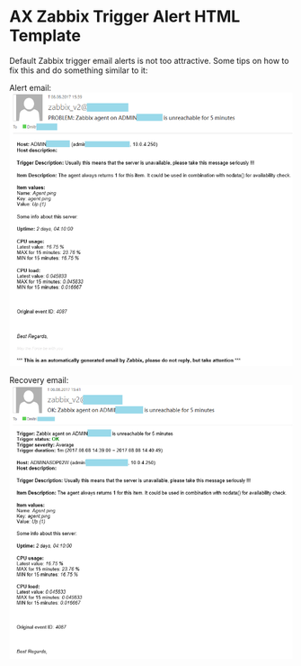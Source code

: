 # AX Zabbix Trigger Alert HTML Template
Default Zabbix trigger email alerts is not too attractive. Some tips on how to fix this and do something similar to it:

Alert email:
![Alert email](screenshots/alert.png?raw=true "Alert email")

Recovery email:
![Recovery email](screenshots/recovery.png?raw=true "Recovery email")
